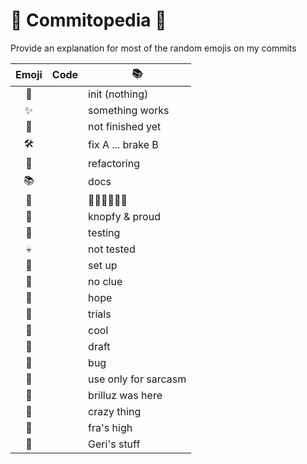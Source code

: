 # 🌊 Commitopedia 🌊
Provide an explanation for most of the random emojis on my commits


Emoji | Code | 📚 
:----:|--- | --- 
🎉 | | init (nothing)
✨ | | something works
🚧 | | not finished yet
🛠 | | fix A ... brake B
🎨 | | refactoring
📚 | | docs
👻 | |  👻👻👻👻👻👻
🌊 | | knopfy & proud
🐢 | | testing
💀 | | not tested
🐾 | | set up
🙈 | | no clue
🍻 | | hope
🐥 | | trials
🍕 | | cool
🐙 | | draft
🐛 | | bug 
🌚 | | use only for sarcasm
🍷 | | brilluz was here
🤪 | | crazy thing
🛫 | | fra's high
🍓 | | Geri's stuff
